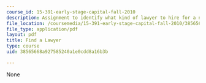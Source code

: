 ```yaml
---
course_id: 15-391-early-stage-capital-fall-2010
description: Assignment to identify what kind of lawyer to hire for a new venture.
file_location: /coursemedia/15-391-early-stage-capital-fall-2010/38565668a927585240a1e0cdd8a16b3b_MIT15_391F10_assn1.pdf
file_type: application/pdf
layout: pdf
title: Find a Lawyer
type: course
uid: 38565668a927585240a1e0cdd8a16b3b

---
```

None